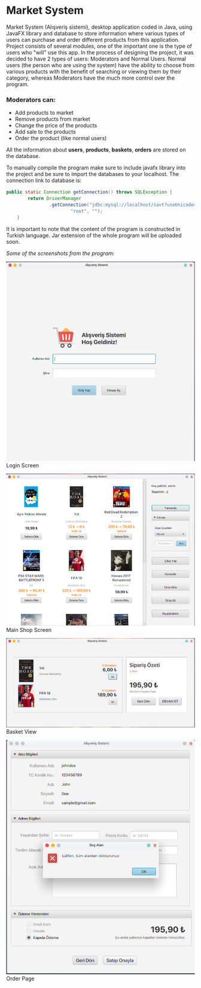 # Market System

Market System (Alışveriş sistemi), desktop application coded in Java, using JavaFX library and database to store information where various types of users can purchase and order different products from this application. Project consists of several modules, one of the important one is the type of users who "will" use this app. In the process of designing the project, it was decided to have 2 types of users: Moderators and Normal Users. Normal users (the person who are using the system) have the ability to choose from various products with the benefit of searching or viewing them by their category, whereas Moderators have the much more control over the program.

### Moderators can:
  * Add products to market
  * Remove products from market
  * Change the price of the products
  * Add sale to the products
  * Order the product (like normal users)

All the information about **users**, **products**, **baskets**, **orders** are stored on the database.

To manually compile the program make sure to include javafx library into the project and be sure to import the databases to your localhost. The connection link to database is:

```java
public static Connection getConnection() throws SQLException {
        return DriverManager
                .getConnection("jdbc:mysql://localhost/savt?useUnicode=yes&characterEncoding=UTF-8",
                        "root", "");
    }
```

It is important to note that the content of the program is constructed in Turkish language. Jar extension of the whole program will be uploaded soon.

*Some of the screenshots from the program:*

![Login Screen](https://raw.githubusercontent.com/nihadguluzade/marketsystem/branch/images/marketss1.png)
Login Screen

![Main Screen](https://raw.githubusercontent.com/nihadguluzade/marketsystem/branch/images/marketss5.png)
Main Shop Screen

![Basket Screen](https://raw.githubusercontent.com/nihadguluzade/marketsystem/branch/images/marketss3.png)
Basket View

![Order Screen](https://raw.githubusercontent.com/nihadguluzade/marketsystem/branch/images/marketss4.png)
Order Page
